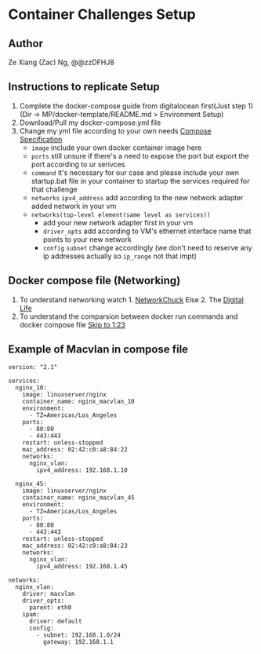 # Container Challenges Setup

## Author
Ze Xiang (Zac) Ng, @@zzDFHJ8

## Instructions to replicate Setup
1. Complete the docker-compose guide from digitalocean first(Just step 1) (Dir -> MP/docker-template/README.md > Environment Setup)
2. Download/Pull my docker-compose.yml file
3. Change my yml file according to your own needs [Compose Specification](https://docs.docker.com/compose/compose-file/)
   - `image` include your own docker container image here
   - `ports` still unsure if there's a need to expose the port but export the port according to ur serivces
   - `command` it's necessary for our case and please include your own startup.bat file in your container to startup the services required for that challenge
   - `networks` `ipv4_address` add according to the new network adapter added network in your vm
   - `networks(top-level element(same level as services))`
      - add your new network adapter first in your vm
      - `driver_opts` add according to VM's ethernet interface name that points to your new network
      - `config` `subnet` change accordingly (we don't need to reserve any ip addresses actually so `ip_range` not that impt)
  


## Docker compose file (Networking)
1. To understand networking watch 1. [NetworkChuck](https://www.youtube.com/watch?v=bKFMS5C4CG0&t=1202s&ab_channel=NetworkChuck) Else 2. The [Digital Life](https://www.youtube.com/watch?v=5grbXvV_DSk&ab_channel=TheDigitalLife)
2. To understand the comparsion between docker run commands and docker compose file [Skip to 1:23](https://www.youtube.com/watch?v=MVIcrmeV_6c&ab_channel=TechWorldwithNana)

## Example of Macvlan in compose file
```
version: "2.1"

services:
  nginx_10:
    image: linuxserver/nginx
    container_name: nginx_macvlan_10
    environment:
      - TZ=Americas/Los_Angeles
    ports:
      - 80:80
      - 443:443
    restart: unless-stopped
    mac_address: 02:42:c0:a8:84:22
    networks: 
      nginx_vlan:
        ipv4_address: 192.168.1.10

  nginx_45:
    image: linuxserver/nginx
    container_name: nginx_macvlan_45
    environment:
      - TZ=Americas/Los_Angeles
    ports:
      - 80:80
      - 443:443
    restart: unless-stopped
    mac_address: 02:42:c0:a8:84:23
    networks: 
      nginx_vlan:
        ipv4_address: 192.168.1.45

networks:
  nginx_vlan:
    driver: macvlan
    driver_opts:
      parent: eth0
    ipam:
      driver: default
      config:
        - subnet: 192.168.1.0/24
          gateway: 192.168.1.1

```
